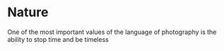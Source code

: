 # Nature
One of the most important values of the language of photography is the ability to stop time and be timeless
